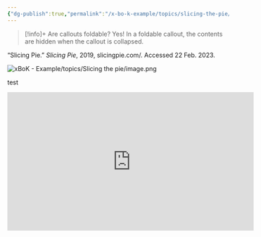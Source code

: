 ```yaml
---
{"dg-publish":true,"permalink":"/x-bo-k-example/topics/slicing-the-pie/web/","noteIcon":"📄"}
---
```


>[!info]+ Are callouts foldable?
> Yes! In a foldable callout, the contents are hidden when the callout is collapsed.


<div class="transclusion internal-embed is-loaded"><div class="markdown-embed">



“Slicing Pie.” _Slicing Pie_, 2019, slicingpie.com/. Accessed 22 Feb. 2023.
‌

</div></div>



![xBoK - Example/topics/Slicing the pie/image.png](/img/user/xBoK%20-%20Example/topics/Slicing%20the%20pie/image.png)

test



<div class="transclusion internal-embed is-loaded"><div class="markdown-embed">



<iframe width="560" height="315" src="https://www.youtube.com/embed/PlaroFn7sW8" title="YouTube video player" frameborder="0" allow="accelerometer; autoplay; clipboard-write; encrypted-media; gyroscope; picture-in-picture; web-share" allowfullscreen></iframe>


</div></div>
